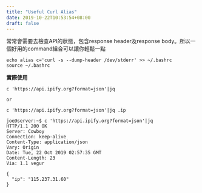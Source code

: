 ```yaml
---
title: "Useful Curl Alias"
date: 2019-10-22T10:53:54+08:00
draft: false
---
```


常常會需要去檢查API的狀態，包含response header及response body。所以一個好用的command組合可以讓你輕鬆一點
```
echo alias c='curl -s --dump-header /dev/stderr' >> ~/.bashrc
source ~/.bashrc

```

**實際使用**

```
c 'https://api.ipify.org?format=json'|jq

or 

c 'https://api.ipify.org?format=json'|jq .ip
```

```
joe@server:~$ c 'https://api.ipify.org?format=json'|jq 
HTTP/1.1 200 OK
Server: Cowboy
Connection: keep-alive
Content-Type: application/json
Vary: Origin
Date: Tue, 22 Oct 2019 02:57:35 GMT
Content-Length: 23
Via: 1.1 vegur

{
  "ip": "115.237.31.60"
}

```